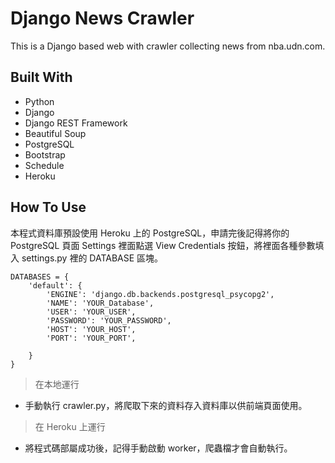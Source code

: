# Django News Crawler

This is a Django based web with crawler collecting news from nba.udn.com.

## Built With

- Python
- Django
- Django REST Framework
- Beautiful Soup
- PostgreSQL
- Bootstrap
- Schedule
- Heroku

## How To Use

本程式資料庫預設使用 Heroku 上的 PostgreSQL，申請完後記得將你的 PostgreSQL 頁面 Settings 裡面點選 View Credentials 按鈕，將裡面各種參數填入 settings.py 裡的 DATABASE 區塊。

```
DATABASES = {
    'default': {
        'ENGINE': 'django.db.backends.postgresql_psycopg2',
        'NAME': 'YOUR_Database',
        'USER': 'YOUR_USER',
        'PASSWORD': 'YOUR_PASSWORD',
        'HOST': 'YOUR_HOST',
        'PORT': 'YOUR_PORT',

    }
}
```

> 在本地運行

- 手動執行 crawler.py，將爬取下來的資料存入資料庫以供前端頁面使用。

> 在 Heroku 上運行

- 將程式碼部屬成功後，記得手動啟動 worker，爬蟲檔才會自動執行。

